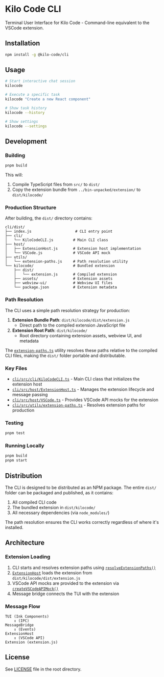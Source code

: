 # Kilo Code CLI

Terminal User Interface for Kilo Code - Command-line equivalent to the VSCode extension.

## Installation

```bash
npm install -g @kilo-code/cli
```

## Usage

```bash
# Start interactive chat session
kilocode

# Execute a specific task
kilocode "Create a new React component"

# Show task history
kilocode --history

# Show settings
kilocode --settings
```

## Development

### Building

```bash
pnpm build
```

This will:

1. Compile TypeScript files from `src/` to `dist/`
2. Copy the extension bundle from `../bin-unpacked/extension/` to `dist/kilocode/`

### Production Structure

After building, the `dist/` directory contains:

```
cli/dist/
├── index.js                    # CLI entry point
├── cli/
│   └── KiloCodeCLI.js         # Main CLI class
├── host/
│   ├── ExtensionHost.js       # Extension host implementation
│   └── VSCode.js              # VSCode API mock
├── utils/
│   └── extension-paths.js     # Path resolution utility
└── kilocode/                  # Bundled extension
    ├── dist/
    │   └── extension.js       # Compiled extension
    ├── assets/                # Extension assets
    ├── webview-ui/            # Webview UI files
    └── package.json           # Extension metadata
```

### Path Resolution

The CLI uses a simple path resolution strategy for production:

1. **Extension Bundle Path**: `dist/kilocode/dist/extension.js`
    - Direct path to the compiled extension JavaScript file
2. **Extension Root Path**: `dist/kilocode/`
    - Root directory containing extension assets, webview UI, and metadata

The [`extension-paths.ts`](src/utils/extension-paths.ts) utility resolves these paths relative to the compiled CLI files, making the `dist/` folder portable and distributable.

### Key Files

- [`cli/src/cli/KiloCodeCLI.ts`](src/cli/KiloCodeCLI.ts) - Main CLI class that initializes the extension host
- [`cli/src/host/ExtensionHost.ts`](src/host/ExtensionHost.ts) - Manages the extension lifecycle and message passing
- [`cli/src/host/VSCode.ts`](src/host/VSCode.ts) - Provides VSCode API mocks for the extension
- [`cli/src/utils/extension-paths.ts`](src/utils/extension-paths.ts) - Resolves extension paths for production

### Testing

```bash
pnpm test
```

### Running Locally

```bash
pnpm build
pnpm start
```

## Distribution

The CLI is designed to be distributed as an NPM package. The entire `dist/` folder can be packaged and published, as it contains:

1. All compiled CLI code
2. The bundled extension in `dist/kilocode/`
3. All necessary dependencies (via `node_modules/`)

The path resolution ensures the CLI works correctly regardless of where it's installed.

## Architecture

### Extension Loading

1. CLI starts and resolves extension paths using [`resolveExtensionPaths()`](src/utils/extension-paths.ts)
2. [`ExtensionHost`](src/host/ExtensionHost.ts) loads the extension from `dist/kilocode/dist/extension.js`
3. VSCode API mocks are provided to the extension via [`createVSCodeAPIMock()`](src/host/VSCode.ts)
4. Message bridge connects the TUI with the extension

### Message Flow

```
TUI (Ink Components)
    ↕ (IPC)
MessageBridge
    ↕ (Events)
ExtensionHost
    ↕ (VSCode API)
Extension (extension.js)
```

## License

See [LICENSE](../LICENSE) file in the root directory.
